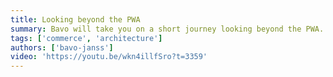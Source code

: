 ```yaml
---
title: Looking beyond the PWA
summary: Bavo will take you on a short journey looking beyond the PWA. Going in-depth into the commerce landscape of the future. How the concepts of headless and API-first are rooted far deeper in digital mature organizations as you might think.
tags: ['commerce', 'architecture']
authors: ['bavo-janss']
video: 'https://youtu.be/wkn4illfSro?t=3359'
---
```


